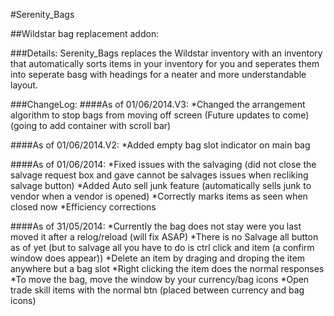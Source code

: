 #Serenity_Bags

##Wildstar bag replacement addon:

###Details:
Serenity_Bags replaces the Wildstar inventory with an inventory that automatically sorts items in your inventory for you and seperates them into seperate basg with headings for a neater and more understandable layout.

###ChangeLog:
####As of 01/06/2014.V3:
*Changed the arrangement algorithm to stop bags from moving off screen (Future updates to come) (going to add container with scroll bar)

####As of 01/06/2014.V2:
*Added empty bag slot indicator on main bag

####As of 01/06/2014:
*Fixed issues with the salvaging (did not close the salvage request box and gave cannot be salvages issues when recliking salvage button) 
*Added Auto sell junk feature (automatically sells junk to vendor when a vendor is opened)
*Correctly marks items as seen when closed now
*Efficiency corrections

####As of 31/05/2014:
*Currently the bag does not stay were you last moved it after a relog/reload (will fix ASAP)
*There is no Salvage all button as of yet (but to salvage all you have to do is ctrl click and item (a confirm window does appear))
*Delete an item by draging and droping the item anywhere but a bag slot
*Right clicking the item does the normal responses
*To move the bag, move the window by your currency/bag icons
*Open trade skill items with the normal btn (placed between currency and bag icons)
